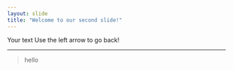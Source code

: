 ```yaml
---
layout: slide
title: "Welcome to our second slide!"
---
```

Your text
Use the left arrow to go back!


---
> hello
